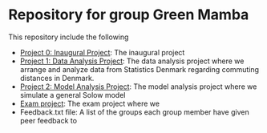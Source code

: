 # Repository for group Green Mamba

This repository include the following

* [Project 0: Inaugural Project](/inauguralproject): The inaugural project
* [Project 1: Data Analysis Project](/dataproject): The data analysis project where we arrange and analyze data from Statistics Denmark regarding commuting distances in Denmark.
* [Project 2: Model Analysis Project](/modelproject): The model analysis project where we simulate a general Solow model
* [Exam project](/examproject):  The exam project where we
* Feedback.txt file: A list of the groups each group member have given peer feedback to
